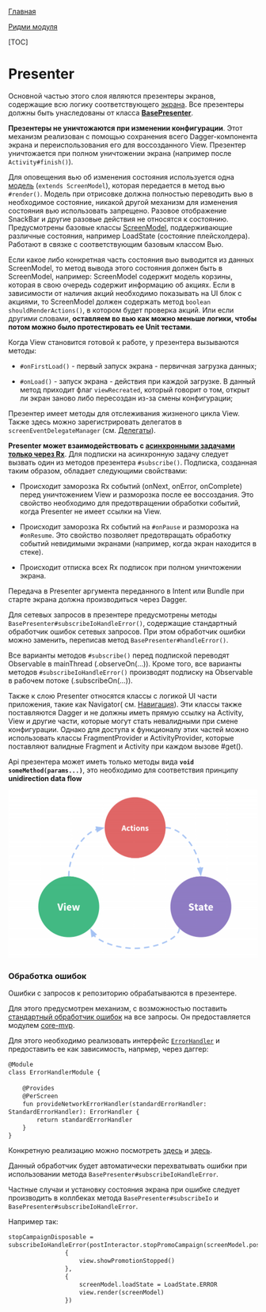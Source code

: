 [Главная](../../docs/main.md)

[Ридми модуля](../README.md)

[TOC]

# Presenter

Основной частью этого слоя являются презентеры экранов,
содержащие всю логику соответствующего [экрана][view].
Все презентеры должны быть унаследованы от класса [**BasePresenter**][base].

**Презентеры не уничтожаются при изменении конфигурации**.
Этот механизм реализован с помощью сохранения всего Dagger-компонента
экрана и переиспользования его для воссозданного View.
Презентер уничтожается при полном уничтожении экрана (например после `Activity#finish()`).

Для оповещения вью об изменения состояния используется одна [модель][model]
(`extends ScreenModel`),
которая передается в метод вью `#render()`. Модель при отрисовке должна
полностью переводить вью в необходимое состояние,
никакой другой механизм для изменения состояния вью использовать запрещено.
Разовое отображение SnackBar и другие разовые действия не относятся к состоянию.
Предусмотрены базовые классы [ScreenModel][model],
поддерживающие различные состояния, например LoadState (состояние плейсхолдера).
Работают в связке с соответствующим базовым классом Вью.

Если какое либо конкретная часть состояния вью выводится из данных ScreenModel,
то метод вывода этого состояния должен быть в ScreenModel,
например: ScreenModel содержит модель корзины, которая в свою очередь
содержит информацию об акциях.
Если в зависимости от наличия акций необходимо показывать на UI блок с акциями,
то ScreenModel должен содержать метод `boolean shouldRenderActions()`,
в котором будет проверка акций.
Или если другими словами, **оставляем во вью как можно меньше логики,
чтобы потом можно было протестировать ее Unit тестами**.

Когда View становится готовой к работе, у презентера вызываются методы:

- `#onFirstLoad()` - первый запуск экрана - первичная загрузка данных;

- `#onLoad()` - запуск экрана - действия при каждой загрузке. В данный метод
приходит флаг `viewRecreated`, который говорит о том, открыт ли экран заново либо
пересоздан из-за смены конфигурации;

Презентер имеет методы для отслеживания жизненого цикла View. Также здесь
можно зарегистрировать делегатов в `screenEventDelegateManager` (см. [Делегаты][delegates]).

**Presenter может взаимодействовать с [асинхронными задачами только через Rx][async]**.
Для подписки на асинхронную задачу следует вызвать один из методов презентера `#subscribe()`.
Подписка, созданная таким образом, обладает следующими свойствами:

- Происходит заморозка Rx событий (onNext, onError, onComplete)
перед уничтожением View и разморозка после ее воссоздания.
Это свойство необходимо для предотвращении обработки событий,
когда Presenter не имеет ссылки на View.

- Происходит заморозка Rx событий на `#onPause` и разморозка на `#onResume`.
Это свойство позволяет предотвращать обработку событий невидимыми экранами
(например, когда экран находится в стеке).

- Происходит отписка всех Rx подписок при полном уничтожении экрана.

Передача в Presenter аргумента переданного в Intent или Bundle
при старте экрана должна производиться через Dagger.

Для сетевых запросов в презентере предусмотрены методы `BasePresenter#subscribeIoHandleError()`,
содержащие стандартный обработчик ошибок сетевых запросов.
При этом обработчик ошибки можно заменить, переписав метод `BasePresenter#handleError()`.

Все варианты методов `#subscribe()` перед подпиской переводят Observable
в mainThread (.observeOn(...)).
Кроме того, все варианты методов `#subscribeIoHandleError()`
производят подписку на Observable в рабочем потоке (.subscribeOn(...)).

Также к слою Presenter относятся классы с логикой UI части приложения,
такие как Navigator( см. [Навигация][nav]).
Эти классы также поставляются Dagger и не должны иметь прямую ссылку на Activity,
View и другие части, которые могут стать невалидными при смене конфигурации.
Однако для доступа к функционалу этих частей можно использовать классы FragmentProvider и
ActivityProvider, которые поставляют валидные Fragment и Activity при каждом вызове #get().

Api презентера может иметь только методы вида **`void someMethod(params...)`**,
это необходимо для соответствия принципу **unidirection data flow**

![](images/unidirect-dataflow.png)



### Обработка ошибок

Ошибки с запросов к репозиторию обрабатываются в презентере.

Для этого предусмотрен механизм, с возможностью поставить [стандартный обработчик
ошибок][handler] на все запросы. Он предоставляется модулем [core-mvp][mvp].

Для этого необходимо реализовать интерфейс [`ErrorHandler`][handler] и предоставить
ее как зависимость, напрмер, через даггер:
```
@Module
class ErrorHandlerModule {

    @Provides
    @PerScreen
    fun provideNetworkErrorHandler(standardErrorHandler: StandardErrorHandler): ErrorHandler {
        return standardErrorHandler
    }
}
```

Конкретную реализацию можно посмотреть [здесь][ex1] и [здесь][ex2].

Данный обработчик будет автоматически перехватывать ошибки при использовании
метода `BasePresenter#subscribeIoHandleError`.

Частные случаи и установку состояния экрана при ошибке следует производить
в коллбеках метода `BasePresenter#subscribeIo` и `BasePresenter#subscribeIoHandleError`.

Например так:

```
stopCampaignDisposable = subscribeIoHandleError(postInteractor.stopPromoCampaign(screenModel.postId),
                {
                    view.showPromotionStopped()
                },
                {
                    screenModel.loadState = LoadState.ERROR
                    view.render(screenModel)
                })
```

[base]: ../src/main/java/ru/surfstudio/android/core/mvp/presenter/BasePresenter.java
[view]: view.md
[model]: screen_model.md
[delegates]: ../../core-ui/README.md
[nav]: ../../docs/ui/navigation.md
[async]: ../../docs/common/async.md
[mvp]: ../README.md
[handler]: ../src/main/java/ru/surfstudio/android/core/mvp/error/ErrorHandler.java
[ex1]: ../../template/base/src/main/java/ru/surfstudio/standard/base/error/NetworkErrorHandler.kt
[ex2]: ../../template/base-ui/src/main/java/ru/surfstudio/standard/base_ui/error/StandardErrorHandler.kt